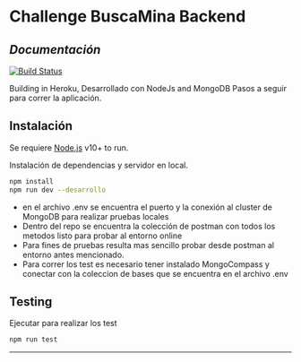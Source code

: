 # Challenge BuscaMina Backend
## _Documentación_

[![Build Status](https://travis-ci.org/joemccann/dillinger.svg?branch=master)](https://travis-ci.org/joemccann/dillinger)

Building in Heroku, 
Desarrollado con NodeJs and MongoDB
Pasos a seguir para correr la aplicación.

## Instalación

Se requiere [Node.js](https://nodejs.org/) v10+ to run.

Instalación de dependencias y servidor en local.
```sh
npm install
npm run dev --desarrollo
```

- en el archivo .env se encuentra el puerto y la conexión al cluster de MongoDB para realizar pruebas locales
- Dentro del repo se encuentra la colección de postman con todos los metodos listo para probar al entorno online
- Para fines de pruebas resulta mas sencillo probar desde postman al entorno antes mencionado.
- Para correr los test es necesario tener instalado MongoCompass y conectar con la coleccion de bases que se encuentra en el archivo .env

## Testing
Ejecutar para realizar los test
```sh
npm run test
```

-------------------------------------